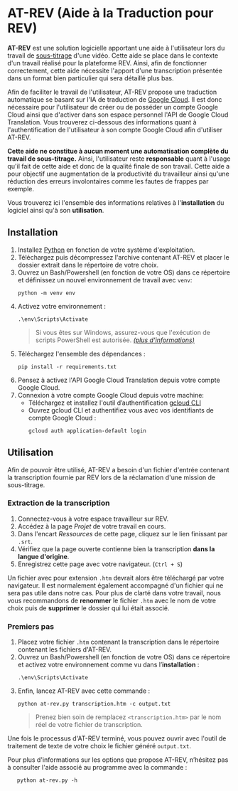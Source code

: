 # AT-REV (Aide à la Traduction pour REV)
**AT-REV** est une solution logicielle apportant une aide à l'utilisateur lors du travail de <u>sous-titrage</u> d'une vidéo. 
Cette aide se place dans le contexte d'un travail réalisé pour  la plateforme REV. Ainsi, afin de fonctionner correctement, cette aide nécessite l'apport d'une transcription présentée dans un format bien particulier qui sera détaillé plus bas.

Afin de faciliter le travail de l'utilisateur, AT-REV propose une traduction automatique se basant sur l'IA de traduction de [Google Cloud](https://cloud.google.com/translate?hl=fr). Il est donc nécessaire pour l'utilisateur de créer ou de posséder un compte Google Cloud ainsi que d'activer dans son espace personnel l'API de Google Cloud Translation. Vous trouverez ci-dessous des informations quant à l'authentification de l'utilisateur à son compte Google Cloud afin d'utiliser AT-REV.  

**Cette aide ne constitue à aucun moment une automatisation complète du travail de sous-titrage.** Ainsi, l'utilisateur reste **responsable** quant à l'usage qu'il fait de cette aide et donc de la qualité finale de son travail.
Cette aide a pour objectif une augmentation de la productivité du travailleur ainsi qu'une réduction des erreurs involontaires comme les fautes de frappes par exemple.

Vous trouverez ici l'ensemble des informations relatives à l'**installation** du logiciel ainsi qu'à son **utilisation**.

## Installation
1. Installez [Python](https://www.python.org/downloads/) en fonction de votre système d'exploitation.
2. Téléchargez puis décompressez l'archive contenant AT-REV et placer le dossier extrait dans le répertoire de votre choix.
3. Ouvrez un Bash/Powershell (en fonction de votre OS) dans ce répertoire et définissez un nouvel environnement de travail avec `venv`:
	 ```
	 python -m venv env
	 ```
4. Activez votre environnement :
	```
	.\env\Scripts\Activate
	```
	> Si vous êtes sur Windows, assurez-vous que l'exécution de scripts PowerShell est autorisée. [*(plus d'informations)*](https://learn.microsoft.com/fr-fr/powershell/module/microsoft.powershell.security/set-executionpolicy?view=powershell-7.4)
5. Téléchargez l'ensemble des dépendances :
	```
	pip install -r requirements.txt
	```
6. Pensez à activez l'API Google Cloud Translation depuis votre compte Google Cloud.
7. Connexion à votre compte Google Cloud depuis votre machine:
	- Téléchargez et installez l'outil d’authentification [gcloud CLI](https://cloud.google.com/sdk/docs/install?hl=fr)
	- Ouvrez gcloud CLI et authentifiez vous avec vos identifiants de compte Google Cloud :
		```
		gcloud auth application-default login
		```
## Utilisation
Afin de pouvoir être utilisé, AT-REV a besoin d'un fichier d'entrée contenant la transcription fournie par REV lors de la réclamation d'une mission de sous-titrage.
### Extraction de la transcription
1. Connectez-vous à votre espace travailleur sur REV. 
2. Accédez à la page *Projet* de votre travail en cours.
3. Dans l'encart *Ressources* de cette page, cliquez sur le lien finissant par `.srt`.
4. Vérifiez que la page ouverte contienne bien la transcription **dans la langue d'origine**.
5. Enregistrez cette page avec votre navigateur. (`Ctrl + S`) 

Un fichier avec pour extension `.htm` devrait alors être téléchargé par votre navigateur. Il est normalement également accompagné d'un fichier qui ne sera pas utile dans notre cas. 
Pour plus de clarté dans votre travail, nous vous recommandons de **renommer** le fichier `.htm` avec le nom de votre choix puis de **supprimer** le dossier qui lui était associé.

### Premiers pas
1. Placez votre fichier `.htm` contenant la transcription dans le répertoire contenant les fichiers d'AT-REV.
2. Ouvrez un Bash/Powershell (en fonction de votre OS) dans ce répertoire et activez votre environnement comme vu dans l’**installation** :
	```
	.\env\Scripts\Activate
	```
3. Enfin, lancez AT-REV avec cette commande :
	```
	python at-rev.py transcription.htm -c output.txt
	```
	> Prenez bien soin de remplacez `<transcription.htm>` par le nom réel de votre fichier de transcription.

Une fois le processus d'AT-REV terminé, vous pouvez ouvrir avec l'outil de traitement de texte de votre choix le fichier généré `output.txt`.

Pour plus d'informations sur les options que propose AT-REV, n’hésitez pas à consulter l'aide associé au programme avec la commande :
 ```
	python at-rev.py -h
```
